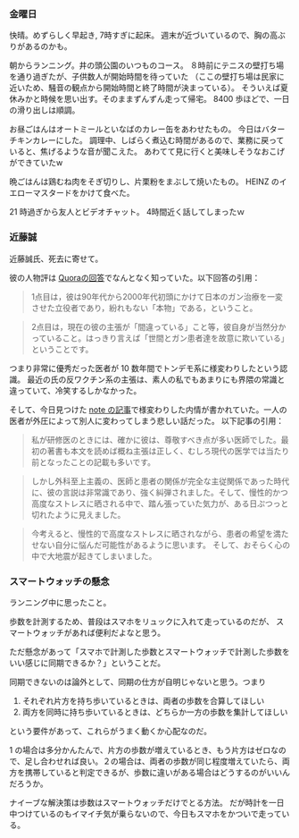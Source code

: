 ### 金曜日

快晴。めずらしく早起き, 7時すぎに起床。
週末が近づいているので、胸の高ぶりがあるのかも。

朝からランニング。井の頭公園のいつものコース。
８時前にテニスの壁打ち場を通り過ぎたが、子供数人が開始時間を待っていた
（ここの壁打ち場は民家に近いため、騒音の観点から開始時間と終了時間が決まっている）。
そういえば夏休みかと時候を思い出す。そのままずんずん走って帰宅。
8400 歩ほどで、一日の滑り出しは順調。

お昼ごはんはオートミールといなばのカレー缶をあわせたもの。
今日はバターチキンカレーにした。
調理中、しばらく煮込む時間があるので、業務に戻っていると、焦げるような音が聞こえた。
あわてて見に行くと美味しそうなおこげができていたw

晩ごはんは鶏むね肉をそぎ切りし、片栗粉をまぶして焼いたもの。
HEINZ のイエローマスタードをかけて食べた。

21 時過ぎから友人とビデオチャット。
4時間近く話してしまったｗ

### 近藤誠

近藤誠氏、死去に寄せて。

彼の人物評は [Quoraの回答](https://qr.ae/pvwkyk)でなんとなく知っていた。以下回答の引用：

> 1点目は，彼は90年代から2000年代初頭にかけて日本のガン治療を一変させた立役者であり，紛れもない「本物」である，ということ。

> 2点目は，現在の彼の主張が「間違っている」こと等，彼自身が当然分かっていること。はっきり言えば「世間とガン患者達を故意に欺いている」ということです。

つまり非常に優秀だった医者が 10 数年間でトンデモ系に様変わりしたという認識。
最近の氏の反ワクチン系の主張は、素人の私でもあまりにも界隈の常識と違っていて、冷笑するしかなかった。

そして、今日見つけた [note の記事](https://note.com/adultspotdiffer/n/n0aa8bc040341)で様変わりした内情が書かれていた。一人の医者が外圧によって別人に変わってしまう悲しい話だった。
以下記事の引用：

> 私が研修医のときには、確かに彼は、尊敬すべき点が多い医師でした。最初の著書も本文を読めば概ね主張は正しく、むしろ現代の医学では当たり前となったことの記載も多いです。

> しかし外科至上主義の、医師と患者の関係が完全な主従関係であった時代に、彼の言説は非常識であり、強く糾弾されました。そして、慢性的かつ高度なストレスに晒される中で、踏ん張っていた気力が、ある日ぷつっと切れたように見えました。

> 今考えると、慢性的で高度なストレスに晒されながら、患者の希望を満たせない自分に悩んだ可能性があるように思います。
そして、おそらく心の中で大地震が起きてしまいました。

### スマートウォッチの懸念

ランニング中に思ったこと。

歩数を計測するため、普段はスマホをリュックに入れて走っているのだが、
スマートウォッチがあれば便利だよなと思う。

ただ懸念があって「スマホで計測した歩数とスマートウォッチで計測した歩数をいい感じに同期できるか？」ということだ。

同期できないのは論外として、同期の仕方が自明じゃないと思う。つまり

1. それぞれ片方を持ち歩いているときは、両者の歩数を合算してほしい
1. 両方を同時に持ち歩いているときは、どちらか一方の歩数を集計してほしい

という要件があって、これらがうまく動くか心配なのだ。

1 の場合は多分かんたんで、片方の歩数が増えているとき、もう片方はゼロなので、足し合わせれば良い。２の場合は、両者の歩数が同じ程度増えていたら、両方を携帯していると判定できるが、歩数に違いがある場合はどうするのがいいんだろうか。

ナイーブな解決策は歩数はスマートウォッチだけでとる方法。
だが時計を一日中つけているのもイマイチ気が乗らないので、今日もスマホをかついで走っている。